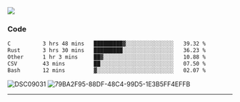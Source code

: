 

![](https://visitor-badge.glitch.me/badge?page_id=jakenherman.jakenherman)

### Code
<!--START_SECTION:waka-->

```txt
C          3 hrs 48 mins   █████████▓░░░░░░░░░░░░░░░   39.32 %
Rust       3 hrs 30 mins   █████████░░░░░░░░░░░░░░░░   36.23 %
Other      1 hr 3 mins     ██▓░░░░░░░░░░░░░░░░░░░░░░   10.88 %
CSV        43 mins         ██░░░░░░░░░░░░░░░░░░░░░░░   07.50 %
Bash       12 mins         ▓░░░░░░░░░░░░░░░░░░░░░░░░   02.07 %
```

<!--END_SECTION:waka-->



![DSC09031](https://github.com/JakenHerman/JakenHerman/assets/4694843/d0a4f563-5528-4464-9538-0dd479edc7cf)
![79BA2F95-88DF-48C4-99D5-1E3B5FF4EFFB](https://github.com/JakenHerman/JakenHerman/assets/4694843/4bbb0b71-b719-4978-b0c7-b4721bb680bc)


---
